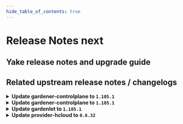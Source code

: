 ```yaml
---
hide_table_of_contents: true
---
```


# Release Notes next

## Yake release notes and upgrade guide

## Related upstream release notes / changelogs


<details>
<summary><b>Update gardener-controlplane to <code>1.105.1</code></b></summary>

# [gardener/gardener]

## 🐛 Bug Fixes

- `[OPERATOR]` An issue was fixed that cause `gardener-operator` to deploy the `gardenlet` into the runtime cluster instead of another intended remote cluster. by @timuthy [#10631]
- `[OPERATOR]` Fix a bug where the shoot care controller cannot reconcile shoots with `spec.maintenance.confineSpecUpdateRollout=true` and migrated between `secretBindingName` and `credentialsBindingName` until the shoot is reconciled.. by @vpnachev [#10674]

## Helm Charts
- controlplane: `europe-docker.pkg.dev/gardener-project/releases/charts/gardener/controlplane:v1.105.1`
- gardenlet: `europe-docker.pkg.dev/gardener-project/releases/charts/gardener/gardenlet:v1.105.1`
- operator: `europe-docker.pkg.dev/gardener-project/releases/charts/gardener/operator:v1.105.1`
- resource-manager: `europe-docker.pkg.dev/gardener-project/releases/charts/gardener/resource-manager:v1.105.1`
## Docker Images
- admission-controller: `europe-docker.pkg.dev/gardener-project/releases/gardener/admission-controller:v1.105.1`
- apiserver: `europe-docker.pkg.dev/gardener-project/releases/gardener/apiserver:v1.105.1`
- controller-manager: `europe-docker.pkg.dev/gardener-project/releases/gardener/controller-manager:v1.105.1`
- gardenlet: `europe-docker.pkg.dev/gardener-project/releases/gardener/gardenlet:v1.105.1`
- node-agent: `europe-docker.pkg.dev/gardener-project/releases/gardener/node-agent:v1.105.1`
- operator: `europe-docker.pkg.dev/gardener-project/releases/gardener/operator:v1.105.1`
- resource-manager: `europe-docker.pkg.dev/gardener-project/releases/gardener/resource-manager:v1.105.1`
- scheduler: `europe-docker.pkg.dev/gardener-project/releases/gardener/scheduler:v1.105.1`


</details>

<details>
<summary><b>Update gardener-controlplane to <code>1.105.1</code></b></summary>

# [gardener/gardener]

## 🐛 Bug Fixes

- `[OPERATOR]` An issue was fixed that cause `gardener-operator` to deploy the `gardenlet` into the runtime cluster instead of another intended remote cluster. by @timuthy [#10631]
- `[OPERATOR]` Fix a bug where the shoot care controller cannot reconcile shoots with `spec.maintenance.confineSpecUpdateRollout=true` and migrated between `secretBindingName` and `credentialsBindingName` until the shoot is reconciled.. by @vpnachev [#10674]

## Helm Charts
- controlplane: `europe-docker.pkg.dev/gardener-project/releases/charts/gardener/controlplane:v1.105.1`
- gardenlet: `europe-docker.pkg.dev/gardener-project/releases/charts/gardener/gardenlet:v1.105.1`
- operator: `europe-docker.pkg.dev/gardener-project/releases/charts/gardener/operator:v1.105.1`
- resource-manager: `europe-docker.pkg.dev/gardener-project/releases/charts/gardener/resource-manager:v1.105.1`
## Docker Images
- admission-controller: `europe-docker.pkg.dev/gardener-project/releases/gardener/admission-controller:v1.105.1`
- apiserver: `europe-docker.pkg.dev/gardener-project/releases/gardener/apiserver:v1.105.1`
- controller-manager: `europe-docker.pkg.dev/gardener-project/releases/gardener/controller-manager:v1.105.1`
- gardenlet: `europe-docker.pkg.dev/gardener-project/releases/gardener/gardenlet:v1.105.1`
- node-agent: `europe-docker.pkg.dev/gardener-project/releases/gardener/node-agent:v1.105.1`
- operator: `europe-docker.pkg.dev/gardener-project/releases/gardener/operator:v1.105.1`
- resource-manager: `europe-docker.pkg.dev/gardener-project/releases/gardener/resource-manager:v1.105.1`
- scheduler: `europe-docker.pkg.dev/gardener-project/releases/gardener/scheduler:v1.105.1`


</details>

<details>
<summary><b>Update gardenlet to <code>1.105.1</code></b></summary>

# [gardener/gardener]

## 🐛 Bug Fixes

- `[OPERATOR]` An issue was fixed that cause `gardener-operator` to deploy the `gardenlet` into the runtime cluster instead of another intended remote cluster. by @timuthy [#10631]
- `[OPERATOR]` Fix a bug where the shoot care controller cannot reconcile shoots with `spec.maintenance.confineSpecUpdateRollout=true` and migrated between `secretBindingName` and `credentialsBindingName` until the shoot is reconciled.. by @vpnachev [#10674]

## Helm Charts
- controlplane: `europe-docker.pkg.dev/gardener-project/releases/charts/gardener/controlplane:v1.105.1`
- gardenlet: `europe-docker.pkg.dev/gardener-project/releases/charts/gardener/gardenlet:v1.105.1`
- operator: `europe-docker.pkg.dev/gardener-project/releases/charts/gardener/operator:v1.105.1`
- resource-manager: `europe-docker.pkg.dev/gardener-project/releases/charts/gardener/resource-manager:v1.105.1`
## Docker Images
- admission-controller: `europe-docker.pkg.dev/gardener-project/releases/gardener/admission-controller:v1.105.1`
- apiserver: `europe-docker.pkg.dev/gardener-project/releases/gardener/apiserver:v1.105.1`
- controller-manager: `europe-docker.pkg.dev/gardener-project/releases/gardener/controller-manager:v1.105.1`
- gardenlet: `europe-docker.pkg.dev/gardener-project/releases/gardener/gardenlet:v1.105.1`
- node-agent: `europe-docker.pkg.dev/gardener-project/releases/gardener/node-agent:v1.105.1`
- operator: `europe-docker.pkg.dev/gardener-project/releases/gardener/operator:v1.105.1`
- resource-manager: `europe-docker.pkg.dev/gardener-project/releases/gardener/resource-manager:v1.105.1`
- scheduler: `europe-docker.pkg.dev/gardener-project/releases/gardener/scheduler:v1.105.1`


</details>

<details>
<summary><b>Update provider-hcloud to <code>0.6.32</code></b></summary>

# [gardener-extension-provider-hcloud] v0.6.32

</details>
